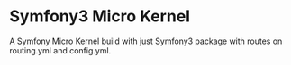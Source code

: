 # Symfony3 Micro Kernel

A Symfony Micro Kernel build with just Symfony3 package with routes on routing.yml and config.yml.
